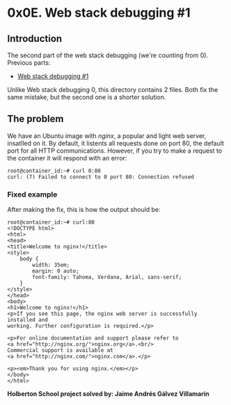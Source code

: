 # 0x0E. Web stack debugging #1

## Introduction
The second part of the web stack debugging (we're counting from 0).
Previous parts:
* [Web stack debugging #1](https://github.com/JamesPagani/holberton-system_engineering-devops/tree/master/0x0D-web_stack_debugging_0)

Unlike Web stack debugging 0, this directory contains 2 files. Both fix the same mistake, but the second one is a shorter solution.

## The problem
We have an Ubuntu image with _nginx_, a popular and light web server, insatlled on it. By default, it listents all requests done on port 80, the default port for all HTTP communications. However, if you try to make a request to the container it will respond with an error:
```
root@container_id:~# curl 0:80
curl: (7) Failed to connect to 0 port 80: Connection refused
```

### Fixed example
After making the fix, this is how the output should be:
```
root@container_id:~# curl:80
<!DOCTYPE html>
<html>
<head>
<title>Welcome to nginx!</title>
<style>
    body {
        width: 35em;
        margin: 0 auto;
        font-family: Tahoma, Verdana, Arial, sans-serif;
    }
</style>
</head>
<body>
<h1>Welcome to nginx!</h1>
<p>If you see this page, the nginx web server is successfully installed and
working. Further configuration is required.</p>

<p>For online documentation and support please refer to
<a href="http://nginx.org/">nginx.org</a>.<br/>
Commercial support is available at
<a href="http://nginx.com/">nginx.com</a>.</p>

<p><em>Thank you for using nginx.</em></p>
</body>
</html>
```

**Holberton School project solved by: Jaime Andrés Gálvez Villamarin**
